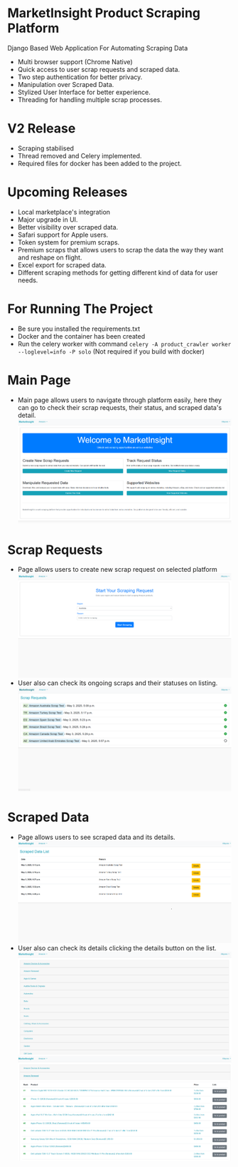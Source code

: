 # MarketInsight Product Scraping Platform
Django Based Web Application For Automating Scraping Data
- Multi browser support (Chrome Native)
- Quick access to user scrap requests and scraped data.
- Two step authentication for better privacy.
- Manipulation over Scraped Data.
- Stylized User Interface for better experience.
- Threading for handling multiple scrap processes.

# V2 Release
- Scraping stabilised
- Thread removed and Celery implemented.
- Required files for docker has been added to the project.

# Upcoming Releases
- Local marketplace's integration
- Major upgrade in UI.
- Better visibility over scraped data.
- Safari support for Apple users.
- Token system for premium scraps.
- Premium scraps that allows users to scrap the data the way they want and reshape on flight.
- Excel export for scraped data.
- Different scraping methods for getting different kind of data for user needs.

# For Running The Project
- Be sure you installed the requirements.txt
- Docker and the container has been created
- Run the celery worker with command ``` celery -A product_crawler worker --loglevel=info -P solo ``` (Not required if you build with docker)

# Main Page
- Main page allows users to navigate through platform easily, here they can go to check their scrap requests, their status, and scraped data's detail.
![preview](/static/assets/main_page.png)

# Scrap Requests
- Page allows users to create new scrap request on selected platform
![preview](/static/assets/new_scrap_request.png)
- User also can check its ongoing scraps and their statuses on listing.
![preview](/static/assets/scrap_requests.png)

# Scraped Data
- Page allows users to see scraped data and its details.
![preview](/static/assets/scraped_data_list.png)
- User also can check its details clicking the details button on the list.
![preview](/static/assets/scraped_data_detail_list.png)
![preview](/static/assets/scraped_data_detail_list_open.png)
